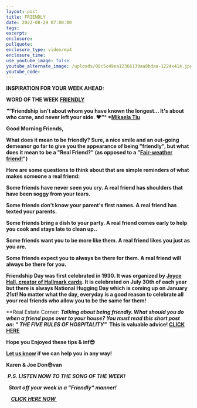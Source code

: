 ```yaml
---
layout: post
title: FRIENDLY
date: 2022-08-29 07:00:00
tags:
excerpt:
enclosure:
pullquote:
enclosure_type: video/mp4
enclosure_time:
use_youtube_image: false
youtube_alternate_image: /uploads/08c5c49ea12366139aa8bdaa-1224x414.jpg
youtube_code:
---
```

**INSPIRATION FOR YOUR WEEK AHEAD:**

**WORD OF THE WEEK&nbsp;[FRIENDLY](https://youtu.be/cNIg45GZ_ts)**

***"*“Friendship isn't about whom you have known the longest… It's about who came, and never left your side. ♥”*****&nbsp;*[Mikaela Tiu](https://theysaidso.com/quote/mikaela-tiu-friendship-isnt-about-whom-you-have-known-the-longest-its-about-who)**

**Good Morning Friends,**

**What does it mean to be friendly? Sure, a nice smile and an out-going demeanor go far to give you the appearance of being "friendly", but what does it mean to be a "Real Friend?" (as opposed to a "[Fair-weather friend\!](https://idioms.thefreedictionary.com/fair-weather+friend)")**

**Here are some questions to think about that are simple reminders of what makes someone a real friend:**

**Some friends have never seen you cry. A real friend has shoulders that have been soggy from your tears.**

**Some friends don't know your parent's first names. A real friend has texted your parents.&nbsp;**

**Some friends bring a dish to your party. A real friend comes early to help you cook and stays late to clean up..&nbsp; &nbsp;**

**Some friends want you to be more like them. A real friend likes you just as you are.&nbsp;**

**Some friends expect you to always be there for them. A real friend will always be there for you.&nbsp;**

**Friendship Day was first celebrated in 1930. It was organized by&nbsp;[Joyce Hall, creator of Hallmark cards](https://corporate.hallmark.com/about/j-c-hall/). It is celebrated on July 30th of each year but there is always National Hugging Day which is coming up on January 21st\! No matter what the day, everyday is a good reason to celebrate all your real friends who allow you to be the same for them\!**

**Real Estate Corner:&nbsp;****Talking about being friendly. What should you do when a friend pops over to your house? You must read this short post on:&nbsp;*" THE FIVE RULES OF HOSPITALITY"&nbsp;*&nbsp;This is valuable advice\!&nbsp;[CLICK HERE](https://uptasker.co.za/blog/the-five-rules-of-hospitality/)**

**Hope you Enjoyed these tips & inf😎**

**[Let us know](https://tampabayrealestatevideoblog.com/contact)&nbsp;if we can help you in any way\!&nbsp;**

**Karen & Joe Don😎van&nbsp;**

&nbsp;***P.S. LISTEN NOW TO THE SONG OF THE WEEK\!***

***&nbsp; Start off your week in a "Friendly" manner\!***

***&nbsp;&nbsp;******&nbsp;&nbsp;[CLICK HERE NOW&nbsp;](https://youtu.be/cNIg45GZ_ts)&nbsp;&nbsp;***

&nbsp;

&nbsp;